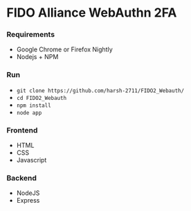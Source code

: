 # FIDO Alliance WebAuthn 2FA

### Requirements

- Google Chrome or Firefox Nightly
- Nodejs + NPM

### Run

- `git clone https://github.com/harsh-2711/FIDO2_Webauth/`
- `cd FIDO2_Webauth`
- `npm install`
- `node app`

### Frontend

- HTML
- CSS
- Javascript

### Backend

- NodeJS
- Express
